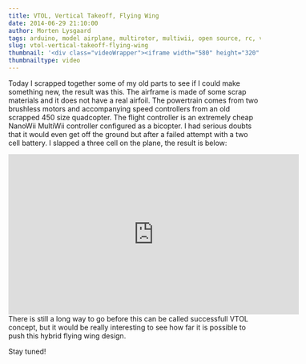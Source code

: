 ```yaml
---
title: VTOL, Vertical Takeoff, Flying Wing
date: 2014-06-29 21:10:00
author: Morten Lysgaard
tags: arduino, model airplane, multirotor, multiwii, open source, rc, vtol
slug: vtol-vertical-takeoff-flying-wing
thumbnail: '<div class="videoWrapper"><iframe width="580" height="320" src="https://www.youtube-nocookie.com/embed/xYRHhSLbvXY?rel=0" frameborder="0" allow="autoplay; encrypted-media" allowfullscreen></iframe></div>'
thumbnailtype: video
---
```


Today I scrapped together some of my old parts to see if I could make
something new, the result was this. The airframe is made of some scrap
materials and it does not have a real airfoil. The powertrain comes from
two brushless motors and accompanying speed controllers from an old
scrapped 450 size quadcopter. The flight controller is an extremely
cheap NanoWii MultiWii controller configured as a bicopter. I had
serious doubts that it would even get off the ground but after a failed
attempt with a two cell battery. I slapped a three cell on the plane,
the result is below:

<div class="separator" style="clear: both; text-align: center;">
<div class="videoWrapper"><iframe width="580" height="320" src="https://www.youtube-nocookie.com/embed/xYRHhSLbvXY?rel=0" frameborder="0" allow="autoplay; encrypted-media" allowfullscreen></iframe>
</div></div>
There is still a long way to go before this can be called successfull
VTOL concept, but it would be really interesting to see how far it is
possible to push this hybrid flying wing design.

Stay tuned!
